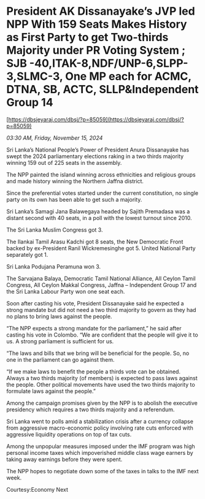 # President AK Dissanayake’s JVP led NPP With 159 Seats Makes History as First Party to get Two-thirds Majority under PR Voting System ; SJB -40,ITAK-8,NDF/UNP-6,SLPP-3,SLMC-3, One MP each for ACMC, DTNA, SB, ACTC, SLLP&Independent Group 14

[https://dbsjeyaraj.com/dbsj/?p=85059](https://dbsjeyaraj.com/dbsj/?p=85059)

*03:30 AM, Friday, November 15, 2024*

Sri Lanka’s National People’s Power of President Anura Dissanayake has swept the 2024 parliamentary elections raking in a two thirds majority winning 159 out of 225 seats in the assembly.

The NPP painted the island winning across ethnicities and religious groups and made history winning the Northern Jaffna district.

Since the preferential votes started under the current constitution, no single party on its own has been able to get such a majority.

Sri Lanka’s Samagi Jana Balawegaya headed by Sajith Premadasa was a distant second with 40 seats, in a poll with the lowest turnout since 2010.

The Sri Lanka Muslim Congress got 3.

The Ilankai Tamil Arasu Kadchi got 8 seats, the New Democratic Front backed by ex-President Ranil Wickremesinghe got 5. United National Party separately got 1.

Sri Lanka Podujana Peramuna won 3.

The Sarvajana Balaya, Democratic Tamil National Alliance, All Ceylon Tamil Congress, All Ceylon Makkal Congress, Jaffna – Independent Group 17 and the Sri Lanka Labour Party won one seat each.

Soon after casting his vote, President Dissanayake said he expected a strong mandate but did not need a two third majority to govern as they had no plans to bring laws against the people.

“The NPP expects a strong mandate for the parliament,” he said after casting his vote in Colombo. “We are confident that the people will give it to us. A strong parliament is sufficient for us.

“The laws and bills that we bring will be beneficial for the people. So, no one in the parliament can go against them.

“If we make laws to benefit the people a thirds vote can be obtained. Always a two thirds majority (of members) is expected to pass laws against the people. Other political movements have used the two thirds majority to formulate laws against the people.”

Among the campaign promises given by the NPP is to abolish the executive presidency which requires a two thirds majority and a referendum.

Sri Lanka went to polls amid a stabilization crisis after a currency collapse from aggressive macro-economic policy involving rate cuts enforced with aggressive liquidity operations on top of tax cuts.

Among the unpopular measures imposed under the IMF program was high personal income taxes which impoverished middle class wage earners by taking away earnings before they were spent.

The NPP hopes to negotiate down some of the taxes in talks to the IMF next week.

Courtesy:Economy Next

